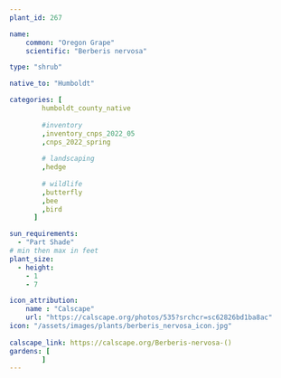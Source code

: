 ```yaml
---
plant_id: 267

name: 
    common: "Oregon Grape" 
    scientific: "Berberis nervosa"   

type: "shrub"

native_to: "Humboldt"

categories: [
        humboldt_county_native
        
        #inventory 
        ,inventory_cnps_2022_05
        ,cnps_2022_spring
        
        # landscaping
        ,hedge
        
        # wildlife
        ,butterfly
        ,bee
        ,bird
      ]

sun_requirements:
  - "Part Shade"
# min then max in feet
plant_size:
  - height: 
    - 1
    - 7

icon_attribution: 
    name : "Calscape"
    url: "https://calscape.org/photos/535?srchcr=sc62826bd1ba8ac"
icon: "/assets/images/plants/berberis_nervosa_icon.jpg" 
 
calscape_link: https://calscape.org/Berberis-nervosa-()
gardens: [
        ]
---
```





